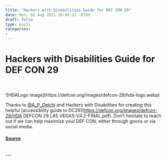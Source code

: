 ```yaml
---
title: "Hackers with Disabilities Guide for DEF CON 29"
date: Mon, 02 Aug 2021 20:44:31 -0700
draft: false
type: posts
categories: 
- 
---
```

# Hackers with Disabilities Guide for DEF CON 29

<br/>

<br/>
![HDALogo image](https://defcon.org/images/defcon-29/hda-logo.webp)  

Thanks to [@A\_P\_Delchi](https://twitter.com/A_P_Delchi) and Hackers with Disabilities for creating this helpful [accessibility guide to DC29](https://defcon.org/images/defcon-29/HDA DEFCON 29 LAS VEGAS-V4.2-FINAL.pdf). Don’t hesitate to reach out if we can help maximize your DEF CON, either through goons or via social media.

#### [Source](https://defcon.org/images/defcon-29/HDA%20DEFCON%2029%20LAS%20VEGAS-V4.2-FINAL.pdf)

<br/>
---
